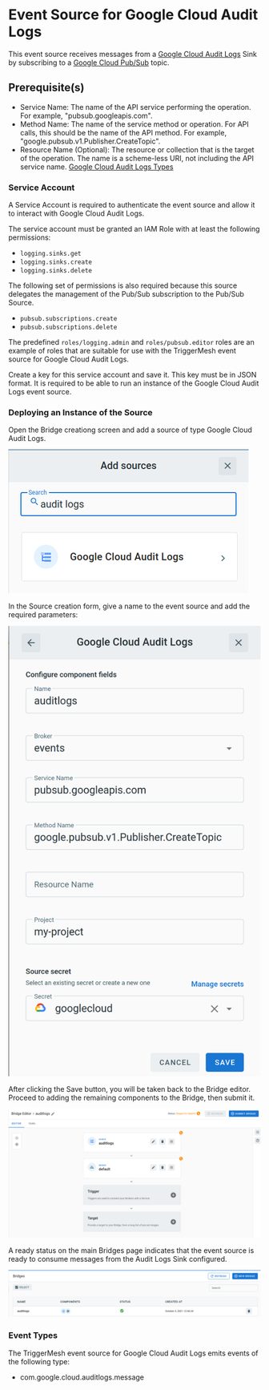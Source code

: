 # Event Source for Google Cloud Audit Logs

This event source receives messages from a [Google Cloud Audit Logs][gc-auditlogs] Sink by subscribing
to a [Google Cloud Pub/Sub][gc-auditlogs-events] topic.

## Prerequisite(s)

- Service Name: The name of the API service performing the operation. For example, "pubsub.googleapis.com".
- Method Name: The name of the service method or operation. For API calls, this should be 
               the name of the API method. For example, "google.pubsub.v1.Publisher.CreateTopic".
- Resource Name (Optional): The resource or collection that is the target of the operation. The name is
                            a scheme-less URI, not including the API service name. [Google Cloud Audit Logs Types][gc-auditlogs-types]

### Service Account

A Service Account is required to authenticate the event source and allow it to interact with Google
Cloud Audit Logs.

The service account must be granted an IAM Role with at least the following permissions:

- `logging.sinks.get`
- `logging.sinks.create`
- `logging.sinks.delete`

The following set of permissions is also required because this source delegates the management of the Pub/Sub subscription to the Pub/Sub Source.

- `pubsub.subscriptions.create`
- `pubsub.subscriptions.delete`

The predefined `roles/logging.admin` and `roles/pubsub.editor` roles are an example of roles that are suitable for use with the TriggerMesh event
source for Google Cloud Audit Logs.

Create a key for this service account and save it. This key must be in JSON format. It is required to be
able to run an instance of the Google Cloud Audit Logs event source.

### Deploying an Instance of the Source

Open the Bridge creationg screen and add a source of type Google Cloud Audit Logs.

![Adding a Google Cloud AuditLogs source](../images/googlecloudauditlogs-source/create-bridge-1.png)

In the Source creation form, give a name to the event source and add the required parameters:

![Google Cloud Audit Logs source form](../images/googlecloudauditlogs-source/create-bridge-2.png)

After clicking the Save button, you will be taken back to the Bridge editor. Proceed to adding the remaining components to the Bridge, then submit it.

![Bridge overview](../images/googlecloudauditlogs-source/create-bridge-3.png)

A ready status on the main Bridges page indicates that the event source is ready to consume messages from the Audit Logs Sink configured.

![Bridge status](../images/googlecloudauditlogs-source/create-bridge-4.png)

### Event Types
The TriggerMesh event source for Google Cloud Audit Logs emits events of the following type:

- com.google.cloud.auditlogs.message

[gc-auditlogs]: https://cloud.google.com/logging/docs/audit
[gc-auditlogs-events]: https://cloud.google.com/pubsub/docs/audit-logging
[gc-auditlogs-types]: https://cloud.google.com/logging/docs/reference/audit/auditlog/rest/Shared.Types/AuditLog
[gc-auditlogs-destinations]: https://cloud.google.com/logging/docs/export/configure_export_v2#supported-destinations
[gsutil]: https://cloud.google.com/logging/docs/audit
